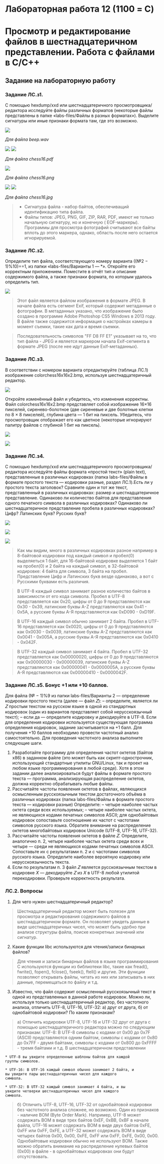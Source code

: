 # Лабораторная работа 12 (1100 = C)
# Просмотр и редактирование файлов в шестнадцатеричном представлении. Работа с файлами в C/C++

## Задание на лабораторную работу
### Задание ЛC.з1.
 С помощью hexdump/xxd или шестнадцатеричного просмотровщика/редактора исследуйте файлы различных форматов (некоторые файлы
представлены в папке «labs-files/Файлы в разных форматах»). Выделите сигнатуры
или иные признаки формата там, где это возможно.


![](.pic/wav_b.png)

_Для файла beep.wav_

![](.pic/pdf_b.png)
![](.pic/pdf_e.png)

_Для файла chess16.pdf_


![](.pic/png_full.png)

_Для файла chess16.png_


![](.pic/jpg_b.png)
![](.pic/jpg_e.png)

_Для файла chess16.jpg_

>   * Сигнатура файла - набор байтов, обеспечиващий идентификацию типа файла.
>   * Файлы типов: JPEG, PNG, GIF, ZIP, RAR, PDF, имеют не только начальную сигнатуру, но и конечную ( EOF-маркеры). Программы для просмотра фотографий считывают все байты вплоть до этого маркера, однако, область после него остается игнорируемой.

### Задание ЛC.з2.
 Определите тип файла, соответствующего номеру варианта
((№2 − 1)%10)==1, из папки «labs-files/Варианты 1 — *». Откройте его корректным
приложением. Поместите в отчёт тип и описание содержимого файла, а также
признаки формата, по которым удалось определить тип.

 ![](.pic/task2.png)

> Этот файл является файлом изображения в формате JPEG. В начале файла есть сегмент Exif, который содержит метаданные о фотографии. В метаданных указано, что изображение было создано в программе Adobe Photoshop CS5 Windows в 2013 году. В файле также содержится информация о настройках камеры в момент съемки, такие как дата и время съемки.

> Последовательность символов "FF D8 FF E1" указывает на то, что тип файла - JPEG и является маркером начала Exif-сегмента в формате JPEG (после нее идут данные Exif-метаданных).
### Задание ЛC.з3. 
В соответствии с номером варианта отредактируйте (таблица ЛC.1) изображение colorchess16x16x2.bmp, используя шестнадцатеричный
редактор.

![](.pic/image.png)


 Откройте изменённый файл и убедитесь, что изменения корректны.
Файл colorchess16x16x2.bmp представляет собой изображение 16×16 пикселей,
сиренево-болотное (две сиреневые и две болотные клетки по 8 × 8 пикселей),
глубина цвета — 1 бит на пиксель. Убедитесь, что просмотровщик отображает его
как цветное (некоторые игнорируют палитру файлов с глубиной 1 бит на пиксель).

![](.pic/task3_1.png)

![](.pic/task3_2.png)

### Задание ЛC.з4.
 С помощью hexdump/xxd или шестнадцатеричного просмотровщика/редактора исследуйте файлы формата «простой текст» (plain text),
представленные в различных кодировках (папка labs-files/Файлы в формате
простого текста — кодировки разные, раздел ЛC.1).Есть ли у простого текста заголовок?
Сравните один и тот же текст, представленный в различных кодировках: размер и шестнадцатеричное представление. Одинаково ли количество байтов для
представления одного печатного символа в различных кодировках? Одинаково
ли шестнадцатеричное представление пробела в различных кодировках? Цифр?
Латинских букв? Русских букв?

![](.pic/task4_1.png)

![](.pic/task4_2.png)

![](.pic/task4_3.png)

> Как мы видим, много в различных кодировках разное
например в 8-байтовой кодировки под каждый символ и пробел(0) выделяеться 1
байт, для 16-байтовой кодировке выделяется 1 байт на пробел(0) и 2
байта на каждый символ, в 32-байтовой кодировке: 4 байта для
символа, 3 байта на пробел. Представление Цифр и Латинских букв
везде одинаково, а вот с Русскими буквами есть различия.

> В UTF-8 каждый символ занимает разное количество байтов в
зависимости от его кода символа. Пробел в UTF-8 представляется
как 0x20, цифры от 0 до 9 представляются как 0x30 - 0x39,
латинские буквы A-Z представляются как 0x41 - 0x5A, а русские
буквы А-Я представляются как 0xD090 - 0xD19F.

> В UTF-16 каждый символ обычно занимает 2 байта. Пробел в UTF-16
представляется как 0x0020, цифры от 0 до 9 представляются как
0x0030 - 0x0039, латинские буквы A-Z представляются как 0x0041 -
0x005A, а русские буквы А-Я представляются как 0x0410 - 0x042F.

> В UTF-32 каждый символ занимает 4 байта. Пробел в UTF-32
представляется как 0x00000020, цифры от 0 до 9 представляются
как 0x00000030 - 0x00000039, латинские буквы A-Z представляются
как 0x00000041 - 0x0000005A, а русские буквы А-Я представляются
как 0x00000410 - 0x0000042F.


### Задание ЛC.з5. Бонус +1 или +10 баллов. 
Для файла (№ − 1)%9 из папки labs-files/Варианты 2 — определение кодировки простого текста (далее — файл 𝑍):
– определите, является ли 𝑍 простым текстом на русском языке в одной из
стандартных кодировок (один из вариантов представляет собой нерусскоязычный текст);
– если да — определите кодировку и декодируйте в UTF-8.
Если для определения кодировки используется существующая программа определения кодировок, задание засчитывается на +1 балл. Для получения +10 баллов
необходимо провести частотный анализ самостоятельно.
Для проведения частотного анализа выполните следующие шаги.
1. Разработайте программу для определения частот октетов (байтов x86) в заданном файле (это может быть как скрипт-однострочник, использующий
стандартные утилиты GNU/Linux, так и проект на любом языке программирования в любой среде).
Хотя в этом задании далее анализироваться будут файлы в формате
простого текста — программа, анализирующая распределение октетов,
должна корректно обрабатывать любые файлы.
2. Рассчитайте частоты появления октетов в файлах, являющихся осмысленным
русскоязычным текстом достаточного объёма в различных кодировках (папка
labs-files/Файлы в формате простого текста — кодировки разные)
Определите:
– четыре наиболее частых октета среди всех используемых;
– четыре наиболее частых октета, не являющихся кодами печатных символов ASCII; для однобайтовых кодировок сопоставьте соотношение их
частот с частотами символов русского языка.
Обратите внимание на распределение октетов многобайтовых кодировок
Unicode (UTF-8, UTF-16, UTF-32).
3. Рассчитайте частоты появления октетов в файле 𝑍. Определите, аналогично
п. 2, четыре наиболее частых октета среди всех и четыре — среди не являющихся кодами печатных символов ASCII.
Сопоставьте их с результатами п. 2 и с частотами символов русского языка.
Определите наиболее вероятную кодировку или нерусскоязычность текста.
4. Если по результатам п. 3 файл 𝑍 является русскоязычным текстом в кодировке 𝑋 — декодируйте 𝑍 из 𝑋 в UTF-8 любой утилитой перекодировки.
Проверьте корректность результата.

### ЛC.2. Вопросы
1. Для чего нужен шестнадцатеричный редактор?
>  Шестнадцатеричный редактор может быть полезен для просмотра и
редактирования содержимого файлов в шестнадцатеричном
формате. Он позволяет увидеть данные в виде шестнадцатеричных
чисел, что может быть удобно при анализе структуры файла,
поиске конкретных значений или сигнатур.

2. Какие функции libc используются для чтения/записи бинарных файлов?
> Для чтения и записи бинарных файлов в языке программирования
C используются функции из библиотеки libc, такие как fread(),
fwrite(), fopen(), fclose(), fseek(), ftell() и другие. Эти функции позволяют открывать файлы, читать из них или
записывать в них данные, перемещаться по файлу и т.д.

3. Известно, что файл содержит осмысленный русскоязычный текст в одной
из представленных в данной работе кодировок. Можно ли, используя только
шестнадцатеричный редактор, без частотного анализа, отличить UTF-8, UTF-16,
UTF-32: а) друг от друга, б) от однобайтовой кодировки? По каким признакам?
> а) Отличить кодировки UTF-8, UTF-16 и UTF-32 друг от друга с
помощью шестнадцатеричного редактора можно по следующим
признакам:
    UTF-8: В UTF-8 символы с кодами от 0x00 до 0x7F (ASCII)
    представляются одним байтом, символы с кодами от 0x80 до
    0x7FF - двумя байтами, символы с кодами от 0x800 до 0xFFFF
    - тремя байтами и т.д. В шестнадцатеричном представлении

    * UTF-8 вы увидите определенные шаблоны байтов для каждой
    группы символов.

    * UTF-16: В UTF-16 каждый символ обычно занимает 2 байта, и
    вы увидите пары шестнадцатеричных чисел для каждого
    символа.

    * UTF-32: В UTF-32 каждый символ занимает 4 байта, и вы
    увидите четверки шестнадцатеричных чисел для каждого
    символа.
> б) Отличить UTF-8, UTF-16, UTF-32 от однобайтовой кодировки
без частотного анализа сложнее, но возможно. Один из
признаков - наличие BOM (Byte Order Mark). Например, UTF-8
может содержать BOM в виде трех байтов 0xEF, 0xBB, 0xBF в
начале файла, UTF-16 может содержать BOM в виде двух байтов
0xFE, 0xFF или 0xFF, 0xFE, а UTF-32 может содержать BOM в
виде четырех байтов 0x00, 0x00, 0xFE, 0xFF или 0xFF, 0xFE,
0x00, 0x00. Однобайтовые кодировки обычно не используют BOM.
Также можно обратить внимание на распределение нулевых байтов
(0x00) в файле - в однобайтовых кодировках они будут
отсутствовать.
